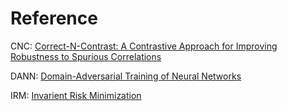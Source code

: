 # Reference

CNC: [Correct-N-Contrast: A Contrastive Approach for Improving Robustness to Spurious Correlations](https://arxiv.org/abs/2203.01517)

DANN: [Domain-Adversarial Training of Neural Networks](https://arxiv.org/abs/1505.07818)

IRM: [Invarient Risk Minimization](https://arxiv.org/abs/1907.02893)
